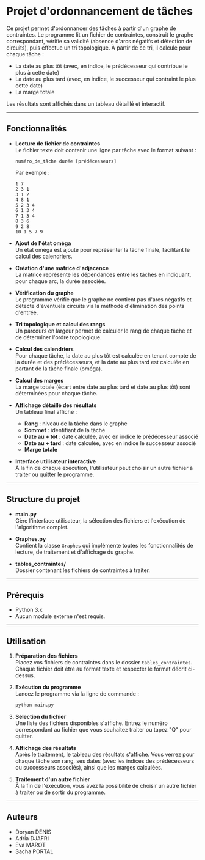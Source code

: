 # Projet d'ordonnancement de tâches

Ce projet permet d'ordonnancer des tâches à partir d'un graphe de contraintes. Le programme lit un fichier de contraintes, construit le graphe correspondant, vérifie sa validité (absence d'arcs négatifs et détection de circuits), puis effectue un tri topologique. À partir de ce tri, il calcule pour chaque tâche :

- La date au plus tôt (avec, en indice, le prédécesseur qui contribue le plus à cette date)
- La date au plus tard (avec, en indice, le successeur qui contraint le plus cette date)
- La marge totale

Les résultats sont affichés dans un tableau détaillé et interactif.

---

## Fonctionnalités

- **Lecture de fichier de contraintes**  
  Le fichier texte doit contenir une ligne par tâche avec le format suivant :  
  ```
  numéro_de_tâche durée [prédécesseurs]
  ```  
  Par exemple :  
  ```
  1 7
  2 3 1
  3 1 2
  4 8 1
  5 2 3 4
  6 1 3 4
  7 1 3 4
  8 3 6
  9 2 8
  10 1 5 7 9
  ```

- **Ajout de l'état oméga**  
  Un état oméga est ajouté pour représenter la tâche finale, facilitant le calcul des calendriers.

- **Création d'une matrice d'adjacence**  
  La matrice représente les dépendances entre les tâches en indiquant, pour chaque arc, la durée associée.

- **Vérification du graphe**  
  Le programme vérifie que le graphe ne contient pas d'arcs négatifs et détecte d'éventuels circuits via la méthode d'élimination des points d'entrée.

- **Tri topologique et calcul des rangs**  
  Un parcours en largeur permet de calculer le rang de chaque tâche et de déterminer l'ordre topologique.

- **Calcul des calendriers**  
  Pour chaque tâche, la date au plus tôt est calculée en tenant compte de la durée et des prédécesseurs, et la date au plus tard est calculée en partant de la tâche finale (oméga).

- **Calcul des marges**  
  La marge totale (écart entre date au plus tard et date au plus tôt) sont déterminées pour chaque tâche.

- **Affichage détaillé des résultats**  
  Un tableau final affiche :
  - **Rang** : niveau de la tâche dans le graphe
  - **Sommet** : identifiant de la tâche
  - **Date au + tôt** : date calculée, avec en indice le prédécesseur associé
  - **Date au + tard** : date calculée, avec en indice le successeur associé
  - **Marge totale**

- **Interface utilisateur interactive**  
  À la fin de chaque exécution, l'utilisateur peut choisir un autre fichier à traiter ou quitter le programme.

---

## Structure du projet

- **main.py**  
  Gère l'interface utilisateur, la sélection des fichiers et l'exécution de l'algorithme complet.

- **Graphes.py**  
  Contient la classe `Graphes` qui implémente toutes les fonctionnalités de lecture, de traitement et d'affichage du graphe.

- **tables_contraintes/**  
  Dossier contenant les fichiers de contraintes à traiter.

---

## Prérequis

- Python 3.x  
- Aucun module externe n'est requis.

---

## Utilisation

1. **Préparation des fichiers**  
   Placez vos fichiers de contraintes dans le dossier `tables_contraintes`. Chaque fichier doit être au format texte et respecter le format décrit ci-dessus.

2. **Exécution du programme**  
   Lancez le programme via la ligne de commande :
   ```bash
   python main.py
   ```
3. **Sélection du fichier**  
   Une liste des fichiers disponibles s'affiche. Entrez le numéro correspondant au fichier que vous souhaitez traiter ou tapez "Q" pour quitter.

4. **Affichage des résultats**  
   Après le traitement, le tableau des résultats s'affiche. Vous verrez pour chaque tâche son rang, ses dates (avec les indices des prédécesseurs ou successeurs associés), ainsi que les marges calculées.

5. **Traitement d'un autre fichier**  
   À la fin de l'exécution, vous avez la possibilité de choisir un autre fichier à traiter ou de sortir du programme.

---

## Auteurs

- Doryan DENIS
- Adria DJAFRI
- Eva MAROT
- Sacha PORTAL
